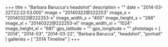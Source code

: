 +++
title = "Barbara Barucca's headshot"
description = ""
date = "2014-03-22T22:22:53.000"
image = "20140322@222253"
image_s = "20140322@222253-s"
image_width_s = "400"
image_height_s = "266"
image_xl = "20140322@222253-xl"
image_width_xl = "1024"
image_height_xl = "681"
gps_latitude = ""
gps_longitude = ""
phototags = [ "2014", "2014-03", "2014-03-22", "Barbara Barucca", "headshot", "portrait" ]
galleries = [ "2014 Timeline" ]
+++
